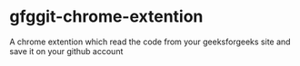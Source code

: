 # gfggit-chrome-extention
A chrome extention which  read the code from your geeksforgeeks site and save it on your github account
